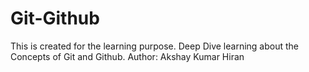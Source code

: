 # Git-Github
This is created for the learning purpose. Deep Dive learning about the Concepts of Git and Github.
Author: Akshay Kumar Hiran
